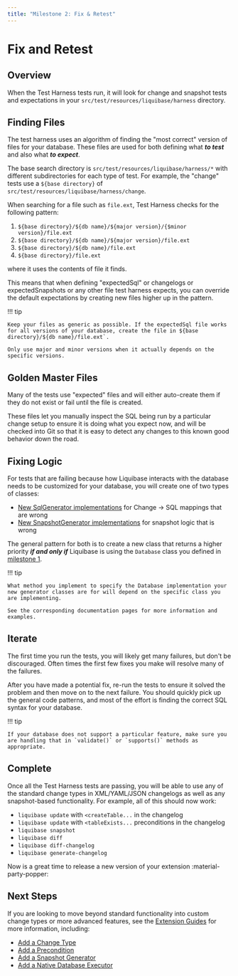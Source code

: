 ```yaml
---
title: "Milestone 2: Fix & Retest"
---
```


# Fix and Retest

## Overview

When the Test Harness tests run, it will look for change and snapshot tests and expectations in your `src/test/resources/liquibase/harness` directory. 

## Finding Files

The test harness uses an algorithm of finding the "most correct" version of files for your database. These files are used for both defining what **_to test_** and also what **_to expect_**.  

The base search directory is `src/test/resources/liquibase/harness/*` with different subdirectories for each type of test. For example, the "change" tests use a `${base directory}` of `src/test/resources/liquibase/harness/change`.

When searching for a file such as `file.ext`, Test Harness checks for the following pattern:

1. `${base directory}/${db name}/${major version}/{$minor version}/file.ext`
1. `${base directory}/${db name}/${major version}/file.ext`
1. `${base directory}/${db name}/file.ext`
1. `${base directory}/file.ext`

where it uses the contents of file it finds. 

This means that when defining "expectedSql" or changelogs or expectedSnapshots or any other file test harness expects, you can override the default expectations by creating new files higher up in the pattern.

!!! tip

    Keep your files as generic as possible. If the expectedSql file works for all versions of your database, create the file in ${base directory}/${db name}/file.ext`. 

    Only use major and minor versions when it actually depends on the specific versions.  

## Golden Master Files

Many of the tests use "expected" files and will either auto-create them if they do not exist or fail until the file is created.

These files let you manually inspect the SQL being run by a particular change setup to ensure it is doing what you expect now, and will be checked into Git so that it is easy to detect any changes to this known good behavior down the road.

## Fixing Logic

For tests that are failing because how Liquibase interacts with the database needs to be customized for your database, you will create one of two types of classes:

- [New SqlGenerator implementations](../add-a-sql-generator.md) for Change -> SQL mappings that are wrong
- [New SnapshotGenerator implementations](../add-a-snapshot-generator.md) for snapshot logic that is wrong

The general pattern for both is to create a new class that returns a higher priority **_if and only if_** Liquibase is using the `Database` class you defined in [milestone 1](milestone1-step1.md).

!!! tip

    What method you implement to specify the Database implementation your new generator classes are for will depend on the specific class you are implementing.

    See the corresponding documentation pages for more information and examples. 

## Iterate

The first time you run the tests, you will likely get many failures, but don't be discouraged. Often times the first few fixes you make will resolve many of the failures.

After you have made a potential fix, re-run the tests to ensure it solved the problem and then move on to the next failure. 
You should quickly pick up the general code patterns, and most of the effort is finding the correct SQL syntax for your database.

!!! tip
    
    If your database does not support a particular feature, make sure you are handling that in `validate()` or `supports()` methods as appropriate.   

## Complete

Once all the Test Harness tests are passing, you will be able to use any of the standard change types in XML/YAML/JSON changelogs as well as any snapshot-based functionality.
For example, all of this should now work:

- `liquibase update` with `<createTable...` in the changelog
- `liquibase update` with `<tableExists...` preconditions in the changelog
- `liquibase snapshot`
- `liquibase diff`
- `liquibase diff-changelog`
- `liquibase generate-changelog`

Now is a great time to release a new version of your extension :material-party-popper:

## Next Steps

If you are looking to move beyond standard functionality into custom change types or more advanced features, see the [Extension Guides](../index.md) 
for more information, including:

- [Add a Change Type](../add-a-change-type.md)
- [Add a Precondition](../add-a-precondition.md)
- [Add a Snapshot Generator](../add-a-snapshot-generator.md)
- [Add a Native Database Executor](../add-a-native-executor.md)